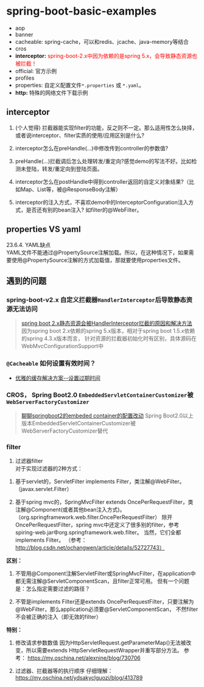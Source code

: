 # spring-boot-basic-examples

- aop
- banner
- cacheable: spring-cache，可以和redis、jcache、java-memory等结合
- cros
- **interceptor:** <font color="red">spring-boot-2.x中因为依赖的是spring 5.x，会导致静态资源也被拦截！</font>
- official: 官方示例
- profiles
- properties: 自定义配置文件`*.properties` 或 `*.yaml`。
- **http:** 特殊的网络文件下载示例


## interceptor
1. (个人觉得) 拦截器能实现filter的功能，反之则不一定。那么适用性怎么抉择，或者说interceptor、filter实质的使用/应用区别是什么?

2. interceptor怎么在preHandle(...)中修改传到controller的参数值?

3. preHandle(...)拦截调后怎么处理转发/重定向?感觉demo的写法不好。比如检测未登陆，转发/重定向到登陆页面。

4. interceptor怎么在postHandle中得到controller返回的自定义对象结果?（比如Map、List等，被@ResponseBody注解）

5. interceptor的注入方式，不喜欢demo中的InterceptorConfiguration注入方式，是否还有别的bean注入? 如filter的@WebFilter。


## properties VS yaml
23.6.4. YAML缺点  
  YAML文件不能通过@PropertySource注解加载。所以，在这种情况下，如果需要使用@PropertySource注解的方式加载值，那就要使用properties文件。

## 遇到的问题
### spring-boot-v2.x 自定义拦截器`HandlerInterceptor`后导致静态资源无法访问

> [spring boot 2.x静态资源会被HandlerInterceptor拦截的原因和解决方法](https://my.oschina.net/dengfuwei/blog/1795346)
> 因为spring boot 2.x依赖的spring 5.x版本，相对于spring boot 1.5.x依赖的spring 4.3.x版本而言，
> 针对资源的拦截器初始化时有区别，具体源码在WebMvcConfigurationSupport中

### `@Cacheable` 如何设置有效时间？
- [优雅的缓存解决方案--设置过期时间](https://blog.csdn.net/chachapaofan/article/details/88930778)

### CROS， Spring Boot2.0 `EmbeddedServletContainerCustomizer`被`WebServerFactoryCustomizer`
> [聊聊springboot2的embeded container的配置改动](https://segmentfault.com/a/1190000014610478)
> Spring Boot2.0以上版本EmbeddedServletContainerCustomizer被WebServerFactoryCustomizer替代

### filter
1. 过滤器filter  
对于实现过滤器的2种方式：
  1) 基于servlet的，ServletFilter implements Filter，类注解@WebFilter。（javax.servlet.Filter）

  2) 基于spring mvc的，SpringMvcFilter extends OncePerRequestFilter，类注解@Component(或者其他bean注入方式)。
    （org.springframework.web.filter.OncePerRequestFilter）
	除开OncePerRequestFilter，spring mvc中还定义了很多别的filter，参考spiring-web.jar中org.springframework.web.filter。
	当然，它们全都implements Filter。
	（参考：http://blog.csdn.net/ochangwen/article/details/52727743）

**区别：**
  1) 不管用@Component注解ServletFilter或SpringMvcFilter，在application中都无需注解@ServletComponentScan，且filter正常可用。
	  但有一个问题是：怎么指定需要过滤的路径？

  2) 不管是implements Filter还是extends OncePerRequestFilter，只要注解为@WebFilter，那么application必须要@ServletComponentScan，
	  不然filter不会被正确的注入（即无效的filter）

**特别：**
1. 修改请求参数数值
 因为HttpServletRequest.getParameterMap()无法被改变，所以需要extends HttpServletRequestWrapper并重写部分方法。
 参考： https://my.oschina.net/alexnine/blog/730706

2. 过滤器、拦截器等的执行顺序
 仔细理解：https://my.oschina.net/ydsakyclguozi/blog/413789